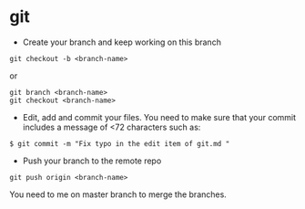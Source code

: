 # git 

* Create your branch and keep working on this branch
```buildoutcfg
git checkout -b <branch-name>
```
or 
```buildoutcfg
git branch <branch-name>
git checkout <branch-name>
```

* Edit, add and commit your files. You need to make sure that your commit 
  includes a message of <72 characters such as:
  
```buildoutcfg
$ git commit -m "Fix typo in the edit item of git.md "
```

* Push your branch to the remote repo
```buildoutcfg
git push origin <branch-name>
```
You need to me on master branch to merge the branches.
